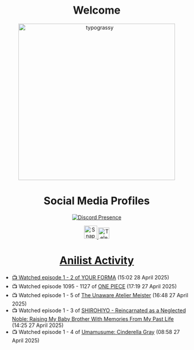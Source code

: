 <div align="center">

# Welcome
<a href="https://github.com/kawarimidoll/typograssy">
    <img alt="typograssy" src="https://typograssy.deno.dev/api?text=%E3%82%88%E3%81%86%E3%81%93%E3%81%9D%E3%81%BF%E3%81%AA%E3%81%95%E3%82%93%20-%20Sheby--&&l0=none&l1=82d9d0&l2=027353&l3=038c4c&l4=01402e&bg=none&frame=none&speed=100&comment=" width="421.99">
</a>

</div>

<div align="center">

# Social Media Profiles

[![Discord Presence](https://lanyard.cnrad.dev/api/612532963938271232)](https://discord.com/users/612532963938271232)


<a href="https://www.snapchat.com/add/a.sheby" title="Snapchat Profile">
    <img src="https://www.freepnglogos.com/uploads/snapchat-logo-png-0.png" width="35" alt="Snapchat Logo" />


<a href="https://t.me/ASheby" title="Telegram Profile">
    <img src="https://www.freepnglogos.com/uploads/telegram-logo-png-0.png" width="30" alt="Telegram Logo" />


</div>

<div align="center">

# Anilist Activity

</div>

<!-- ANILIST_ACTIVITY:start -->

-   📺 Watched episode 1 - 2 of [YOUR FORMA](https://anilist.co/anime/167142) (15:02 28 April 2025)
-   📺 Watched episode 1095 - 1127 of [ONE PIECE](https://anilist.co/anime/21) (17:19 27 April 2025)
-   📺 Watched episode 1 - 5 of [The Unaware Atelier Meister](https://anilist.co/anime/183133) (16:48 27 April 2025)
-   📺 Watched episode 1 - 3 of [SHIROHIYO - Reincarnated as a Neglected Noble: Raising My Baby Brother With Memories From My Past Life](https://anilist.co/anime/179541) (14:25 27 April 2025)
-   📺 Watched episode 1 - 4 of [Umamusume: Cinderella Gray](https://anilist.co/anime/180516) (08:58 27 April 2025)

<!-- ANILIST_ACTIVITY:end -->
